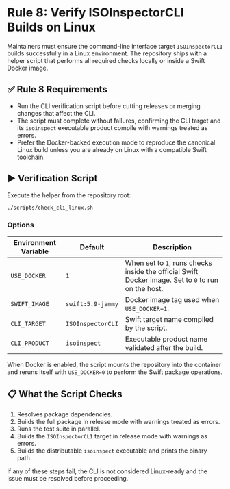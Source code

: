 # Rule 8: Verify ISOInspectorCLI Builds on Linux

Maintainers must ensure the command-line interface target `ISOInspectorCLI` builds successfully in a Linux environment. The repository ships with a helper script that performs all required checks locally or inside a Swift Docker image.

## ✅ Rule 8 Requirements

- Run the CLI verification script before cutting releases or merging changes that affect the CLI.
- The script must complete without failures, confirming the CLI target and its `isoinspect` executable product compile with warnings treated as errors.
- Prefer the Docker-backed execution mode to reproduce the canonical Linux build unless you are already on Linux with a
  compatible Swift toolchain.

## ▶️ Verification Script

Execute the helper from the repository root:

```bash
./scripts/check_cli_linux.sh

```

### Options

| Environment Variable | Default            | Description |
| -------------------- | ------------------ | ----------- |
| `USE_DOCKER`         | `1`                | When set to `1`, runs checks inside the official Swift Docker image. Set to `0` to run on the host. |
| `SWIFT_IMAGE`        | `swift:5.9-jammy`  | Docker image tag used when `USE_DOCKER=1`. |
| `CLI_TARGET`         | `ISOInspectorCLI`  | Swift target name compiled by the script. |
| `CLI_PRODUCT`        | `isoinspect`       | Executable product name validated after the build. |

When Docker is enabled, the script mounts the repository into the container and reruns itself with `USE_DOCKER=0` to perform the Swift package operations.

## 📋 What the Script Checks

1. Resolves package dependencies.
1. Builds the full package in release mode with warnings treated as errors.
1. Runs the test suite in parallel.
1. Builds the `ISOInspectorCLI` target in release mode with warnings as errors.
1. Builds the distributable `isoinspect` executable and prints the binary path.

If any of these steps fail, the CLI is not considered Linux-ready and the issue must be resolved before proceeding.
